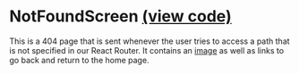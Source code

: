 # NotFoundScreen [(view code)](https://github.com/jpiland16/hmv_test/blob/master/src/components/NotFoundScreen.js)

This is a 404 page that is sent whenever the user tries to access a path that is not
specified in our React Router. It contains an [image](https://github.com/jpiland16/hmv_test/blob/master/public/img/404.png)
as well as links to go back and return to the home page.
